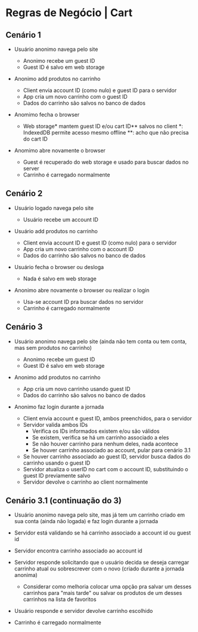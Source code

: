 # Regras de Negócio | Cart

## Cenário 1

- Usuário anonimo navega pelo site
	- Anonimo recebe um guest ID
	- Guest ID é salvo em web storage

- Anonimo add produtos no carrinho
	- Client envia account ID (como nulo)
	e guest ID para o servidor
	- App cria um novo carrinho com o 		guest ID
	- Dados do carrinho são
	salvos no banco de dados

- Anomimo fecha o browser
	- Web storage* mantem guest ID
	e/ou cart ID** salvos no client
	*: IndexedDB permite acesso mesmo
	offline
	**: acho que não precisa do cart ID

- Anomimo abre novamente o browser
	- Guest é recuperado do web storage
	e usado para buscar dados no server
	- Carrinho é carregado normalmente

## Cenário 2

- Usuário logado navega pelo site
	- Usuário recebe um account ID

- Usuário add produtos no carrinho
	- Client envia account ID e guest ID
	(como nulo) para o servidor
	- App cria um novo carrinho com o 
	account ID
	- Dados do carrinho são salvos no
	banco de dados

- Usuário fecha o browser ou desloga
	- Nada é salvo em web storage

- Anonimo abre novamente o browser ou realizar o login
	- Usa-se account ID pra buscar
	dados no servidor
	- Carrinho é carregado normalmente

## Cenário 3

- Usuário anonimo navega pelo site (ainda não tem conta ou tem conta, mas sem produtos no carrinho)
	- Anonimo recebe um guest ID
	- Guest ID é salvo em web storage

- Anonimo add produtos no carrinho
	- App cria um novo carrinho usando
	guest ID
	- Dados do carrinho são salvos no 
	banco de dados

- Anonimo faz login durante a jornada
	- Client envia account e guest ID, 
	ambos preenchidos, para o servidor
	- Servidor valida ambos IDs
		- Verifica os IDs informados existem e/ou são válidos
		- Se existem, verifica se há um
		carrinho associado a eles
		- Se não houver carrinho para 
		nenhum deles, nada acontece
		- Se houver carrinho associado
		ao account, pular para 
		cenário 3.1
	- Se houver carrinho associado ao 
	guest ID, servidor busca dados do 
	carrinho usando o guest ID
	- Servidor atualiza o userID no cart 	com o account ID, substituindo o
	guest ID previamente salvo
	- Servidor devolve o carrinho ao
	client normalmente

## Cenário 3.1 (continuação do 3)

- Usuário anonimo navega pelo site, mas já tem um carrinho criado em sua conta (ainda não logada) e faz login durante a jornada

- Servidor está validando se há carrinho associado a account id ou guest id

- Servidor encontra carrinho associado
ao account id
- Servidor responde solicitando que o usuário decida se deseja carregar carrinho atual ou sobrescrever com o novo (criado durante a jornada anonima)
	- Considerar como melhoria colocar 	uma opção pra salvar um desses
	carrinhos para "mais tarde" ou salvar 
	os produtos de um desses carrinhos 
	na lista de favoritos

- Usuário responde e servidor devolve carrinho escolhido

- Carrinho é carregado normalmente